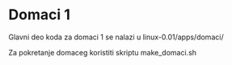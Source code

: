 # Domaci 1

Glavni deo koda za domaci 1 se nalazi u linux-0.01/apps/domaci/

Za pokretanje domaceg koristiti skriptu make_domaci.sh
